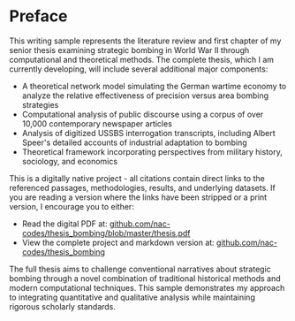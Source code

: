# Preface

This writing sample represents the literature review and first chapter of my senior thesis examining strategic bombing in World War II through computational and theoretical methods. The complete thesis, which I am currently developing, will include several additional major components:

- A theoretical network model simulating the German wartime economy to analyze the relative effectiveness of precision versus area bombing strategies
- Computational analysis of public discourse using a corpus of over 10,000 contemporary newspaper articles
- Analysis of digitized USSBS interrogation transcripts, including Albert Speer's detailed accounts of industrial adaptation to bombing
- Theoretical framework incorporating perspectives from military history, sociology, and economics

This is a digitally native project - all citations contain direct links to the referenced passages, methodologies, results, and underlying datasets. If you are reading a version where the links have been stripped or a print version, I encourage you to either:
- Read the digital PDF at: [github.com/nac-codes/thesis_bombing/blob/master/thesis.pdf](https://github.com/nac-codes/thesis_bombing/blob/master/thesis.pdf)
- View the complete project and markdown version at: [github.com/nac-codes/thesis_bombing](https://github.com/nac-codes/thesis_bombing)

The full thesis aims to challenge conventional narratives about strategic bombing through a novel combination of traditional historical methods and modern computational techniques. This sample demonstrates my approach to integrating quantitative and qualitative analysis while maintaining rigorous scholarly standards.